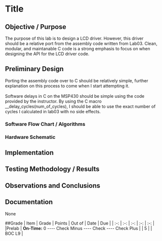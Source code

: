 # Title

## Objective / Purpose<br>

The purpose of this lab is to design a LCD driver.  However, this driver should be a relative port from the assembly code written from Lab03.  Clean, modular, and maintanable C code is a strong emphasis to focus on when designing the API for the LCD driver code.<br>

## Preliminary Design<br>
Porting the assembly code over to C should be relatively simple, further explanation on this process to come when I start attempting it.<br>
<br>
Software delays in C on the MSP430 should be simple using the code provided by the instructor.  By using the C macro __delay_cycles(num_of_cycles), I should be able to use the exact number of cycles I calculated in lab03 with no side effects.<br>

### Software Flow Chart / Algorithms

### Hardware Schematic

## Implementation

## Testing Methodology / Results

## Observations and Conclusions

## Documentation<br>
None

##Grade
| Item | Grade | Points | Out of | Date | Due |
| :-: | :-: | :-: | :-: | :-: |
|Prelab | **On-Time:** 0 ---- Check Minus ---- Check ---- Check Plus | | 5 | | BOC L9 |
